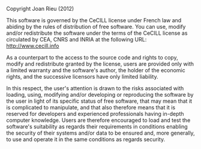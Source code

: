 Copyright Joan Rieu (2012)

This software is governed by the CeCILL license under French law and abiding by the rules of distribution of free software. You can use, modify and/or redistribute the software under the terms of the CeCILL license as circulated by CEA, CNRS and INRIA at the following URL:
http://www.cecill.info

As a counterpart to the access to the source code and rights to copy, modify and redistribute granted by the license, users are provided only with a limited warranty and the software's author, the holder of the economic rights, and the successive licensors have only limited liability.

In this respect, the user's attention is drawn to the risks associated with loading, using, modifying and/or developing or reproducing the software by the user in light of its specific status of free software, that may mean that it is complicated to manipulate, and that also therefore means that it is reserved for developers and experienced professionals having in-depth computer knowledge. Users are therefore encouraged to load and test the software's suitability as regards their requirements in conditions enabling the security of their systems and/or data to be ensured and, more generally, to use and operate it in the same conditions as regards security.
